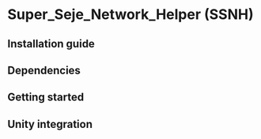 # Super_Seje_Network_Helper (SSNH)

## Installation guide

## Dependencies

## Getting started

## Unity integration

